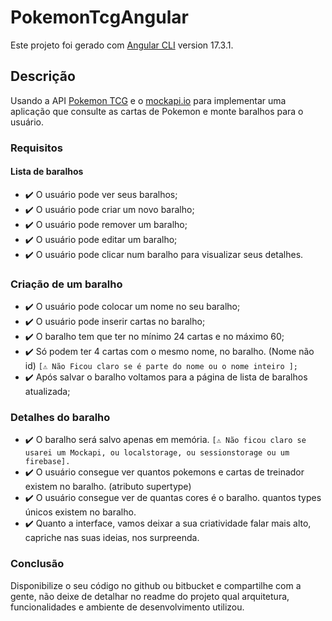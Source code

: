 # PokemonTcgAngular
Este projeto foi gerado com [Angular CLI](https://github.com/angular/angular-cli) version 17.3.1.

## Descrição
Usando a API [Pokemon TCG](https://docs.pokemontcg.io/#api_v1cards_list) e o [mockapi.io](https://mockapi.io/) para implementar uma aplicação que consulte as cartas de Pokemon e monte baralhos para o usuário.

### Requisitos

#### Lista de baralhos
- ✔️ O usuário pode ver seus baralhos;
- ✔️ O usuário pode criar um novo baralho;
- ✔️ O usuário pode remover um baralho;
- ✔️ O usuário pode editar um baralho;
- ✔️ O usuário pode clicar num baralho para visualizar seus detalhes.

### Criação de um baralho
- ✔️ O usuário pode colocar um nome no seu baralho;
- ✔️ O usuário pode inserir cartas no baralho;
- ✔️ O baralho tem que ter no mínimo 24 cartas e no máximo 60;
- ✔️ Só podem ter 4 cartas com o mesmo nome, no baralho. (Nome não id) 
```[⚠️ Não Ficou claro se é parte do nome ou o nome inteiro ];```
- ✔️ Após salvar o baralho voltamos para a página de lista de baralhos atualizada;


### Detalhes do baralho
- ✔️ O baralho será salvo apenas em memória. 
```[⚠️ Não ficou claro se usarei um Mockapi, ou localstorage, ou sessionstorage ou um firebase].```
- ✔️ O usuário consegue ver quantos pokemons e cartas de treinador existem no baralho. (atributo supertype) 
- ✔️ O usuário consegue ver de quantas cores é o baralho. quantos types únicos existem no baralho.
- ✔️ Quanto a interface, vamos deixar a sua criatividade falar mais alto, capriche nas suas ideias, nos surpreenda.

### Conclusão
Disponibilize o seu código no github ou bitbucket e compartilhe com a gente, não deixe de detalhar no readme do projeto qual arquitetura, funcionalidades e ambiente de desenvolvimento utilizou.
